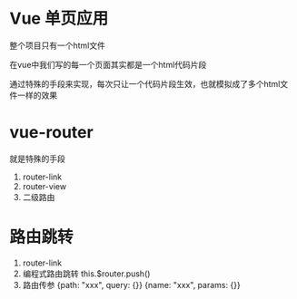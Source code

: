 # Vue 单页应用
整个项目只有一个html文件

在vue中我们写的每一个页面其实都是一个html代码片段

通过特殊的手段来实现，每次只让一个代码片段生效，也就模拟成了多个html文件一样的效果


# vue-router
就是特殊的手段

1. router-link
2. router-view
3. 二级路由

# 路由跳转
1. router-link
2. 编程式路由跳转   this.$router.push()
3. 路由传参 
{path: "xxx", query: {}}
{name: "xxx", params: {}}